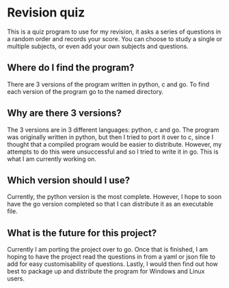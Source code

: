 # Revision quiz

This is a quiz program to use for my revision, it asks a series of
questions in a random order and records your score. You can choose to
study a single or multiple subjects, or even add your own subjects and
questions.

## Where do I find the program?

There are 3 versions of the program written in python, c and go. To
find each version of the program go to the named directory.

## Why are there 3 versions?

The 3 versions are in 3 different languages: python, c and go.
The program was originally written in python, but then I tried to port
it over to c, since I thought that a compiled program would be easier
to distribute.  However, my attempts to do this were unsuccessful and
so I tried to write it in go. This is what I am currently working on.

## Which version should I use?

Currently, the python version is the most complete. However, I hope to
soon have the go version completed so that I can distribute it as an
executable file.

## What is the future for this project?

Currently I am porting the project over to go. Once that is finished,
I am hoping to have the project read the questions in from a yaml or
json file to add for easy customisability of questions. Lastly, I would
then find out how best to package up and distribute the program for
Windows and Linux users.
